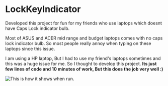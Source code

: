 # LockKeyIndicator
Developed this project for fun for my friends who use laptops which doesnt have Caps Lock indicator bulb.

Most of ASUS and ACER mid range and budget laptops comes with no caps lock indicator bulb.
So most people really annoy when typing on these laptops since this issue.

I am using a HP laptop, But I had to use my friend's laptops sometimes and this was a huge issue for me.
So I thought to develop this project.
**Its just few lines of code and 10 minutes of work, But this does the job very well :)**

![This is how it shows when run.](https://image.ibb.co/gEZnq6/1.jpg)
